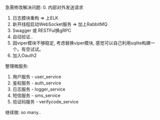 急需修改解决问题:
0. 内部对外发送请求
1. 日志模块重构 => 上ELK
2. 新开线程启动WebSocket服务 => 加上RabbitMQ
3. Swagger 或 RESTFul换gRPC
4. 自动验证..
5. 因viper模块不够稳定, 考虑替换viper模块, 感觉可以自己利用sqlite构建一个。有空试试。
6. 加入Oauth2

整理微服务:
1. 用户服务 - user_service
2. 鉴权服务 - auth_service
3. 日志服务 - logger_service
4. 短信服务 - sms_service
5. 验证码服务 - verifycode_service

继续做:
so many..
